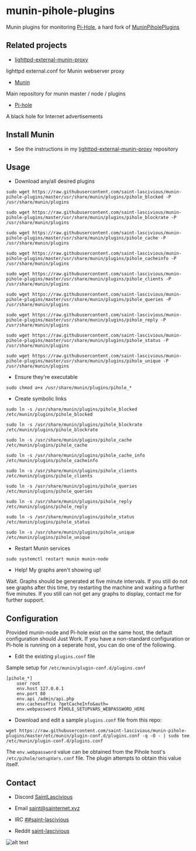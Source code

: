 # munin-pihole-plugins

Munin plugins for monitoring [Pi-Hole](https://github.com/pi-hole/pi-hole), a hard fork of [MuninPiholePlugins](https://github.com/Rauks/MuninPiholePlugins)

## Related projects
* [lighttpd-external-munin-proxy](https://github.com/saint-lascivious/lighttpd-external-munin-proxy)

lighttpd external.conf for Munin webserver proxy

* [Munin](https://github.com/munin-monitoring/munin)

Main repository for munin master / node / plugins

* [Pi-hole](https://github.com/pi-hole/pi-hole)

A black hole for Internet advertisements

## Install Munin
* See the instructions in my [lighttpd-external-munin-proxy](https://github.com/saint-lascivious/lighttpd-external-munin-proxy) repository

## Usage
* Download any/all desired plugins
```
sudo wget https://raw.githubusercontent.com/saint-lascivious/munin-pihole-plugins/master/usr/share/munin/plugins/pihole_blocked -P /usr/share/munin/plugins
```
```
sudo wget https://raw.githubusercontent.com/saint-lascivious/munin-pihole-plugins/master/usr/share/munin/plugins/pihole_blockrate -P /usr/share/munin/plugins
```
```
sudo wget https://raw.githubusercontent.com/saint-lascivious/munin-pihole-plugins/master/usr/share/munin/plugins/pihole_cache -P /usr/share/munin/plugins
```
```
sudo wget https://raw.githubusercontent.com/saint-lascivious/munin-pihole-plugins/master/usr/share/munin/plugins/pihole_cacheinfo -P /usr/share/munin/plugins
```
```
sudo wget https://raw.githubusercontent.com/saint-lascivious/munin-pihole-plugins/master/usr/share/munin/plugins/pihole_clients -P /usr/share/munin/plugins
```
```
sudo wget https://raw.githubusercontent.com/saint-lascivious/munin-pihole-plugins/master/usr/share/munin/plugins/pihole_queries -P /usr/share/munin/plugins
```
```
sudo wget https://raw.githubusercontent.com/saint-lascivious/munin-pihole-plugins/master/usr/share/munin/plugins/pihole_reply -P /usr/share/munin/plugins
```
```
sudo wget https://raw.githubusercontent.com/saint-lascivious/munin-pihole-plugins/master/usr/share/munin/plugins/pihole_status -P /usr/share/munin/plugins
```
```
sudo wget https://raw.githubusercontent.com/saint-lascivious/munin-pihole-plugins/master/usr/share/munin/plugins/pihole_unique -P /usr/share/munin/plugins
```


* Ensure they're executable
```
sudo chmod a+x /usr/share/munin/plugins/pihole_*
```


* Create symbolic links
```
sudo ln -s /usr/share/munin/plugins/pihole_blocked /etc/munin/plugins/pihole_blocked
```
```
sudo ln -s /usr/share/munin/plugins/pihole_blockrate /etc/munin/plugins/pihole_blockrate
```
```
sudo ln -s /usr/share/munin/plugins/pihole_cache /etc/munin/plugins/pihole_cache
```
```
sudo ln -s /usr/share/munin/plugins/pihole_cache_info /etc/munin/plugins/pihole_cacheinfo
```
```
sudo ln -s /usr/share/munin/plugins/pihole_clients /etc/munin/plugins/pihole_clients
```
```
sudo ln -s /usr/share/munin/plugins/pihole_queries /etc/munin/plugins/pihole_queries
```
```
sudo ln -s /usr/share/munin/plugins/pihole_reply /etc/munin/plugins/pihole_reply
```
```
sudo ln -s /usr/share/munin/plugins/pihole_status /etc/munin/plugins/pihole_status
```
```
sudo ln -s /usr/share/munin/plugins/pihole_unique /etc/munin/plugins/pihole_unique
```

* Restart Munin services
```
sudo systemctl restart munin munin-node
```

* Help! My graphs aren't showing up!

Wait. Graphs should be generated at five minute intervals. If you still do not see graphs after this time, try restarting the machine and waiting a further five minutes. If you still can not get any graphs to display, contact me for further support.

## Configuration

Provided munin-node and Pi-hole exist on the same host, the default configuration should Just Work. If you have a non-standard configuration or Pi-hole is running on a seperate host, you can do one of the following.

* Edit the existing `plugins.conf` file

Sample setup for `/etc/munin/plugin-conf.d/plugins.conf`
```
[pihole_*]
    user root
    env.host 127.0.0.1
    env.port 80
    env.api /admin/api.php
    env.cachesuffix ?getCacheInfo&auth=
    env.webpassword PIHOLE_SETUPVARS_WEBPASSWORD_HERE
```

* Download and edit a sample `plugins.conf` file from this repo:
```
wget https://raw.githubusercontent.com/saint-lascivious/munin-pihole-plugins/master/etc/munin/plugin-conf.d/plugins.conf -q -O - | sudo tee /etc/munin/plugin-conf.d/plugins.conf
```
The `env.webpassword` value can be obtained from the Pihole host's `/etc/pihole/setupVars.conf` file. The plugin attempts to obtain this value itself.

## Contact
* Discord
[SaintLascivious](https://discord.gg/NC7taVyn)

* Email
saint@sainternet.xyz

* IRC
[##saint-lascivious](https://webchat.freenode.net/##saint-lascivious)

* Reddit
[saint-lascivious](https://www.reddit.com/user/saint-lascivious)

![alt text][logo]

[logo]:https://vignette.wikia.nocookie.net/pokemon/images/7/76/265Wurmple.png "Using the spikes on its rear end, Wurmple peels the bark off trees and feeds on the sap that oozes out. This Pokémon's feet are tipped with suction pads that allow it to cling to glass without slipping."
